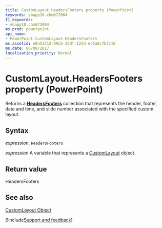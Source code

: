 ```yaml
---
title: CustomLayout.HeadersFooters property (PowerPoint)
keywords: vbapp10.chm672004
f1_keywords:
- vbapp10.chm672004
ms.prod: powerpoint
api_name:
- PowerPoint.CustomLayout.HeadersFooters
ms.assetid: e8a53212-99cb-26df-12dd-ec6a6c7b7116
ms.date: 06/08/2017
localization_priority: Normal
---
```



# CustomLayout.HeadersFooters property (PowerPoint)

Returns a  **[HeadersFooters](PowerPoint.HeadersFooters.md)** collection that represents the header, footer, date and time, and slide number associated with the specified custom layout.


## Syntax

_expression_. `HeadersFooters`

_expression_ A variable that represents a [CustomLayout](PowerPoint.CustomLayout.md) object.


## Return value

HeadersFooters


## See also


[CustomLayout Object](PowerPoint.CustomLayout.md)

[!include[Support and feedback](~/includes/feedback-boilerplate.md)]